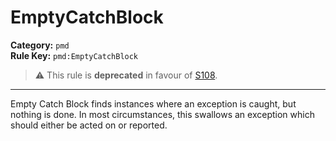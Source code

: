# EmptyCatchBlock
**Category:** `pmd`<br/>
**Rule Key:** `pmd:EmptyCatchBlock`<br/>
> :warning: This rule is **deprecated** in favour of [S108](https://rules.sonarsource.com/java/RSPEC-108).

-----

<p>
  Empty Catch Block finds instances where an exception is caught, but nothing is done. In most circumstances, this
  swallows an exception which should either be acted on or reported.
</p>
